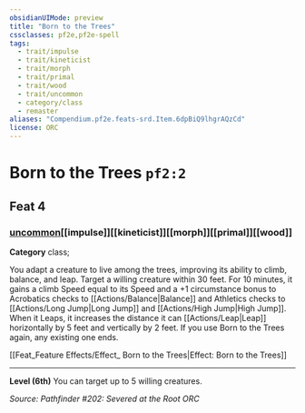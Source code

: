 ```yaml
---
obsidianUIMode: preview
title: "Born to the Trees"
cssclasses: pf2e,pf2e-spell
tags:
  - trait/impulse
  - trait/kineticist
  - trait/morph
  - trait/primal
  - trait/wood
  - trait/uncommon
  - category/class
  - remaster
aliases: "Compendium.pf2e.feats-srd.Item.6dpBiQ9lhgrAQzCd"
license: ORC
---
```

# Born to the Trees `pf2:2`
## Feat 4
### [uncommon](uncommon "Uncommon Rarity Trait")[[impulse]][[kineticist]][[morph]][[primal]][[wood]]

**Category** class; 




You adapt a creature to live among the trees, improving its ability to climb, balance, and leap. Target a willing creature within 30 feet. For 10 minutes, it gains a climb Speed equal to its Speed and a +1 circumstance bonus to Acrobatics checks to [[Actions/Balance|Balance]] and Athletics checks to [[Actions/Long Jump|Long Jump]] and [[Actions/High Jump|High Jump]]. When it Leaps, it increases the distance it can [[Actions/Leap|Leap]] horizontally by 5 feet and vertically by 2 feet. If you use Born to the Trees again, any existing one ends.

[[Feat_Feature Effects/Effect_ Born to the Trees|Effect: Born to the Trees]]

* * *

**Level (6th)** You can target up to 5 willing creatures.

*Source: Pathfinder #202: Severed at the Root*
*ORC*